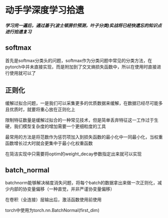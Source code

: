 # 动手学深度学习拾遗

##### 学习完一遍后，通过基于(波士顿房价预测，叶子分类)实战将已经快遗忘的知识点进行拾遗复习

## softmax

首先是softmax分类头的问题，softmax作为分类问题中常见的分类方法，在pytorch中并未直接实现，而是附加到了交叉熵损失函数中，所以在使用时直接进行使用就可以了

## 正则化

缓解过拟合问题，一是我们可以采集更多的优质数据来缓解，在数据已经尽可能多且优质时，就要将重心放在正则化上

限制特征数量是缓解过拟合的一种常见技术，但是简单丢弃特征这一工作过于生硬，我们模型复杂度的增加需要一个更细粒度的工具

最常用的方法是将范数作为惩罚项加入到损失函数的最小化中一同最小化，当权重函数增长过大时就会更集中于最小化权重函数

在简洁实现中只需要将optim的weight_decay参数指定出来就可以实现

## batch_normal

batchnorm能够解决梯度消失问题，将每个batch的数据拿出来做一次正则化，减少内部的协变量偏移（一种直觉，并非严谨协变量偏移）

在卷积（全连接）层输出后，激活函数使用前使用

torch中使用为torch.nn.BatchNormal(first_dim)

